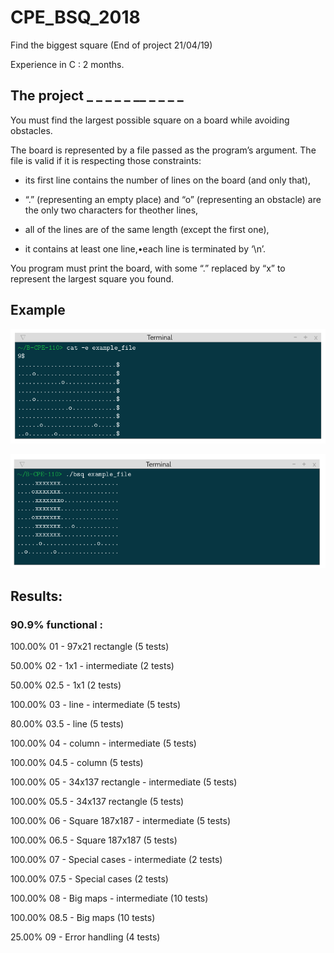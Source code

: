 # CPE_BSQ_2018
Find the biggest square (End of project 21/04/19)

Experience in C : 2 months.

## The project _ _ _ _ _ __ _ _ _ _

You must find the largest possible square on a board while avoiding obstacles.

The board is represented by a file passed as the program’s argument. The file is valid if it is respecting those constraints:

  - its first line contains the number of lines on the board (and only that),

  - “.” (representing an empty place) and “o” (representing an obstacle) are the only two characters for theother lines,

  - all of the lines are of the same length (except the first one),

  - it contains at least one line,•each line is terminated by ‘\n’.

You program must print the board, with some “.” replaced by “x” to represent the largest square you found.


## Example

![Map Synthax Example](/Project/Example_BSQ.png)

![Pgrm Output Example](/Project/Example2_BSQ.png)






## Results:

### 90.9% functional :

100.00% 01 - 97x21 rectangle (5 tests)

50.00%  02 - 1x1 - intermediate (2 tests)

50.00%  02.5 - 1x1 (2 tests)

100.00% 03 - line - intermediate (5 tests)

80.00%  03.5 - line (5 tests)

100.00% 04 - column - intermediate  (5 tests)

100.00% 04.5 - column (5 tests)

100.00% 05 - 34x137 rectangle - intermediate (5 tests)

100.00% 05.5 - 34x137 rectangle (5 tests)

100.00% 06 - Square 187x187 - intermediate (5 tests)

100.00% 06.5 - Square 187x187 (5 tests)

100.00% 07 - Special cases - intermediate (2 tests)

100.00% 07.5 - Special cases (2 tests)

100.00% 08 - Big maps - intermediate (10 tests)

100.00% 08.5 - Big maps (10 tests)

25.00%  09 - Error handling (4 tests)
